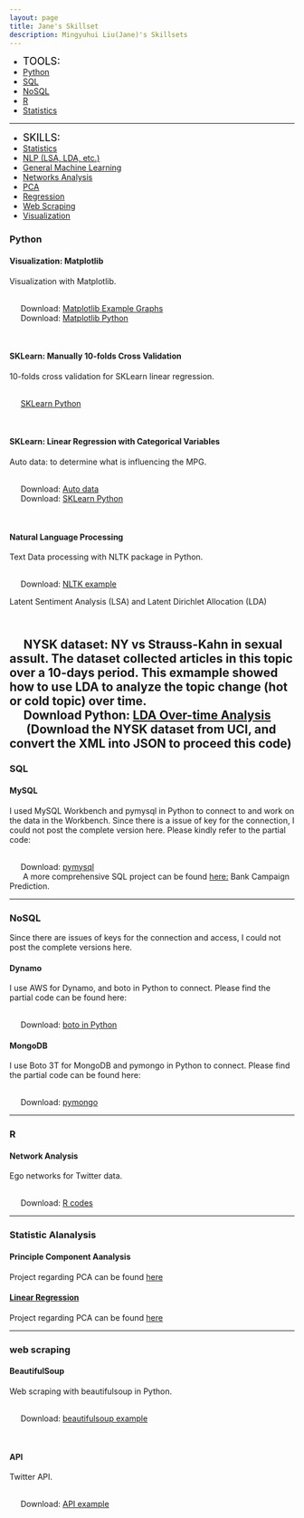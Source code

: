 ```yaml
---
layout: page
title: Jane's Skillset
description: Mingyuhui Liu(Jane)'s Skillsets
---
```


<div class="navbar">
    <div class="navbar-inner">
        <ul class="nav">
            <li><a><font size="4" color="black">TOOLS:</font></a></li>
            <li><a href="#Python"><u>Python</u></a></li>
            <li><a href="#SQL"><u>SQL</u></a></li>
            <li><a href="#NoSQL"><u>NoSQL</u></a></li>
            <li><a href="#R"><u>R</u></a></li>
            <li><a href="#statistical"><u>Statistics</u></a></li>
        </ul>
    </div>
</div>

---

<div class="navbar">
    <div class="navbar-inner">
        <ul class="nav">
            <li><a><font size="4" color="black">SKILLS:</font></a></li>
            <li><a href="#statistical"><u>Statistics</u></a></li>
            <li><a href="#NLTK"><u>NLP (LSA, LDA, etc.)</u></a></li>
            <li><a href="#SKLearn"><u>General Machine Learning</u></a></li>
            <li><a href="#networksanalysis"><u>Networks Analysis</u></a></li>
            <li><a href="#pca"><u>PCA</u></a></li>
            <li><a href="#linear"><u>Regression</u></a></li>
            <li><a href="#webscraping"><u>Web Scraping</u></a></li>
            <li><a href="#Visualization"><u>Visualization</u></a></li>
        </ul>
    </div>
</div>


### <a name="Python"></a>Python
#### <a name="Visualization"></a>Visualization: Matplotlib
Visualization with Matplotlib.

<br/>&nbsp; &nbsp; &nbsp;Download: [Matplotlib Example Graphs](Matplotlib_Example.pdf)
<br/>&nbsp; &nbsp; &nbsp;Download: [Matplotlib Python](Visualization_Matplotlib.ipynb)<br/>

<br/>

#### <a name="SKLearn"></a>SKLearn: Manually 10-folds Cross Validation
10-folds cross validation for SKLearn linear regression.

<br/>&nbsp; &nbsp; &nbsp;[SKLearn Python](10-folds.ipynb)<br/>

<br/>

#### <a name="SKLearn"></a>SKLearn: Linear Regression with Categorical Variables
Auto data: to determine what is influencing the MPG.

<br/>&nbsp; &nbsp; &nbsp;Download: [Auto data](auto_mpg.data)
<br/>&nbsp; &nbsp; &nbsp;Download: [SKLearn Python](Auto_MPG.ipynb)<br/>

<br/>

#### <a name="NLTK"></a>Natural Language Processing
Text Data processing with NLTK package in Python.

<br/>&nbsp; &nbsp; &nbsp;Download: [NLTK example](http://groups.google.com/group/Rqtl-disc)

Latent Sentiment Analysis (LSA) and Latent Dirichlet Allocation (LDA)

<br/>&nbsp; &nbsp; &nbsp;NYSK dataset: NY vs Strauss-Kahn in sexual assult. The dataset collected articles in this topic over a 10-days period. This exmample showed how to use LDA to analyze the topic change (hot or cold topic) over time.
<br/>&nbsp; &nbsp; &nbsp;Download Python: [LDA Over-time Analysis](LDA_with_nysk_dataset.py)
<br/>&nbsp; &nbsp; &nbsp; (Download the NYSK dataset from UCI, and convert the XML into JSON to proceed this code)
---

### <a name="SQL"></a>SQL
#### <a name="sql"></a>MySQL
I used MySQL Workbench and pymysql in Python to connect to and work on the data in the Workbench.
Since there is a issue of key for the connection, I could not post the complete version here.
Please kindly refer to the partial code:

<br/>&nbsp; &nbsp; &nbsp;Download: [pymysql]()
<br/>&nbsp; &nbsp; &nbsp; A more comprehensive SQL project can be found [here:](https://mingyuhuiliu.github.io/pages/Projects.html) Bank Campaign Prediction. 

---

### <a name="NoSQL"></a>NoSQL
Since there are issues of keys for the connection and access, I could not post the complete versions here.

#### <a name="Dynamo"></a>Dynamo
I use AWS for Dynamo, and boto in Python to connect. 
Please find the partial code can be found here:

<br/>&nbsp; &nbsp; &nbsp;Download: [boto in Python]()
<br/>


#### <a name="MongoDB"></a>MongoDB
I use Boto 3T for MongoDB and pymongo in Python to connect. 
Please find the partial code can be found here:

<br/>&nbsp; &nbsp; &nbsp;Download: [pymongo]()
<br/>

---
### <a name="R"></a>R
#### <a name="networksanalysis"></a>Network Analysis
Ego networks for Twitter data.

<br/>&nbsp; &nbsp; &nbsp;Download: [R codes](Project1_Submission.R)
<br/>

---

### <a name="statistical"></a>Statistic Alanalysis
#### <a name="pca"></a>Principle Component Aanalysis
Project regarding PCA can be found [here](https://mingyuhuiliu.github.io/pages/Projects.html#statistical)
<br/>
#### <a name="linear"></a>[Linear Regression](http://www.rqtl.org)
Project regarding PCA can be found [here](https://mingyuhuiliu.github.io/pages/Projects.html#statistical)
<br/>

---

### <a name="webscraping"></a>web scraping
#### <a name="qtl"></a>BeautifulSoup
Web scraping with beautifulsoup in Python.

<br/>&nbsp; &nbsp; &nbsp;Download: [beautifulsoup example]()

<br/>

#### <a name="qtl"></a>API
Twitter API.

<br/>&nbsp; &nbsp; &nbsp;Download: [API example]()




